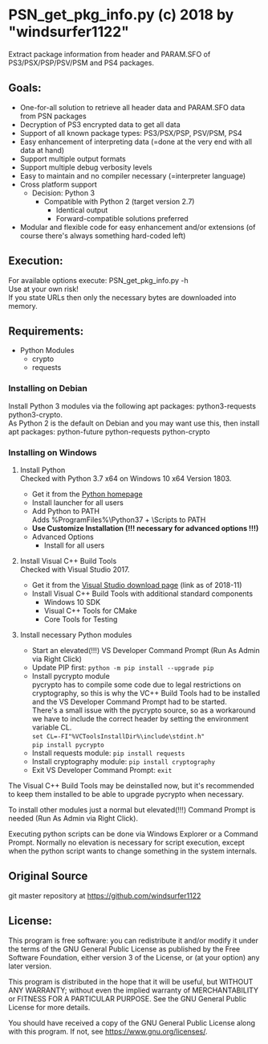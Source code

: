# PSN_get_pkg_info.py (c) 2018 by "windsurfer1122"
Extract package information from header and PARAM.SFO of PS3/PSX/PSP/PSV/PSM and PS4 packages.

## Goals:
* One-for-all solution to retrieve all header data and PARAM.SFO data from PSN packages
* Decryption of PS3 encrypted data to get all data
* Support of all known package types: PS3/PSX/PSP, PSV/PSM, PS4
* Easy enhancement of interpreting data (=done at the very end with all data at hand)
* Support multiple output formats
* Support multiple debug verbosity levels
* Easy to maintain and no compiler necessary (=interpreter language)
* Cross platform support
  * Decision: Python 3
    * Compatible with Python 2 (target version 2.7)
      * Identical output
      * Forward-compatible solutions preferred
* Modular and flexible code for easy enhancement and/or extensions (of course there's always something hard-coded left)

## Execution:
For available options execute: PSN_get_pkg_info.py -h<br>
Use at your own risk!<br>
If you state URLs then only the necessary bytes are downloaded into memory.

## Requirements:
* Python Modules
  * crypto
  * requests

### Installing on Debian
Install Python 3 modules via the following apt packages: python3-requests python3-crypto.<br>
As Python 2 is the default on Debian and you may want use this, then install apt packages: python-future python-requests python-crypto

### Installing on Windows
1. Install Python<br>
   Checked with Python 3.7 x64 on Windows 10 x64 Version 1803.
   * Get it from the [Python homepage](https://www.python.org/)
   * Install launcher for all users
   * Add Python to PATH<br>
     Adds %ProgramFiles%\Python37 + \Scripts to PATH
   * __Use Customize Installation (!!! necessary for advanced options !!!)__
   * Advanced Options
     * Install for all users

1. Install Visual C++ Build Tools<br>
   Checked with Visual Studio 2017.
   * Get it from the [Visual Studio download page](https://visualstudio.microsoft.com/downloads/#build-tools-for-visual-studio-2017) (link as of 2018-11)
   * Install Visual C++ Build Tools with additional standard components
     * Windows 10 SDK
     * Visual C++ Tools for CMake
     * Core Tools for Testing

1. Install necessary Python modules
   * Start an elevated(!!!) VS Developer Command Prompt (Run As Admin via Right Click)
   * Update PIP first: `python -m pip install --upgrade pip`
   * Install pycrypto module<br>
     pycrypto has to compile some code due to legal restrictions on cryptography, so this is why the VC++ Build Tools had to be installed and the VS Developer Command Prompt had to be started.<br>
     There's a small issue with the pycrypto source, so as a workaround we have to include the correct header by setting the environment variable CL.<br>
     `set CL=-FI"%VCToolsInstallDir%\include\stdint.h"`<br>
     `pip install pycrypto`
   * Install requests module: `pip install requests`
   * Install cryptography module: `pip install cryptography`
   * Exit VS Developer Command Prompt: `exit`

The Visual C++ Build Tools may be deinstalled now, but it's recommended to keep them installed to be able to upgrade pycrypto when necessary.

To install other modules just a normal but elevated(!!!) Command Prompt is needed (Run As Admin via Right Click).

Executing python scripts can be done via Windows Explorer or a Command Prompt. Normally no elevation is necessary for script execution, except when the python script wants to change something in the system internals.

## Original Source
git master repository at https://github.com/windsurfer1122

## License:
This program is free software: you can redistribute it and/or modify
it under the terms of the GNU General Public License as published by
the Free Software Foundation, either version 3 of the License, or
(at your option) any later version.

This program is distributed in the hope that it will be useful,
but WITHOUT ANY WARRANTY; without even the implied warranty of
MERCHANTABILITY or FITNESS FOR A PARTICULAR PURPOSE.  See the
GNU General Public License for more details.

You should have received a copy of the GNU General Public License
along with this program.  If not, see <https://www.gnu.org/licenses/>.
